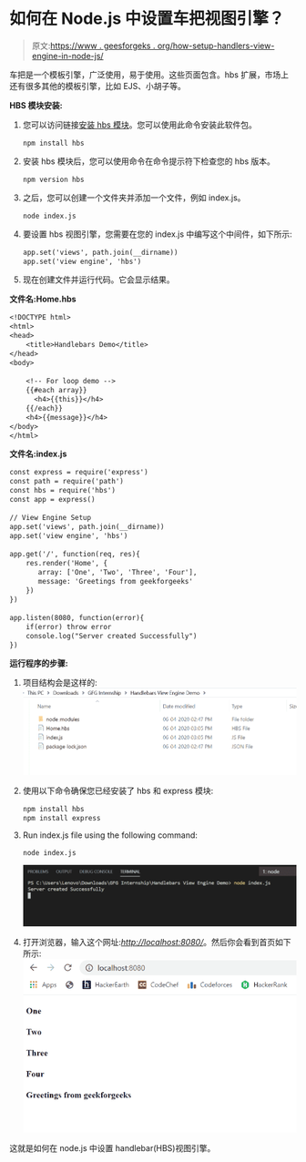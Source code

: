 # 如何在 Node.js 中设置车把视图引擎？

> 原文:[https://www . geesforgeks . org/how-setup-handlers-view-engine-in-node-js/](https://www.geeksforgeeks.org/how-to-setup-handlebars-view-engine-in-node-js/)

车把是一个模板引擎，广泛使用，易于使用。这些页面包含。hbs 扩展，市场上还有很多其他的模板引擎，比如 EJS、小胡子等。

**HBS 模块安装:**

1.  您可以访问链接[安装 hbs 模块](https://www.npmjs.com/package/hbs)。您可以使用此命令安装此软件包。

    ```
    npm install hbs
    ```

2.  安装 hbs 模块后，您可以使用命令在命令提示符下检查您的 hbs 版本。

    ```
    npm version hbs
    ```

3.  之后，您可以创建一个文件夹并添加一个文件，例如 index.js。

    ```
    node index.js
    ```

4.  要设置 hbs 视图引擎，您需要在您的 index.js 中编写这个中间件，如下所示:

    ```
    app.set('views', path.join(__dirname))
    app.set('view engine', 'hbs')
    ```

5.  现在创建文件并运行代码。它会显示结果。

**文件名:Home.hbs**

```
<!DOCTYPE html>
<html>
<head>
    <title>Handlebars Demo</title>
</head>
<body>

    <!-- For loop demo -->
    {{#each array}} 
      <h4>{{this}}</h4>
    {{/each}}
    <h4>{{message}}</h4>
</body>
</html>
```

**文件名:index.js**

```
const express = require('express')
const path = require('path')
const hbs = require('hbs')
const app = express()

// View Engine Setup
app.set('views', path.join(__dirname))
app.set('view engine', 'hbs')

app.get('/', function(req, res){
    res.render('Home', {
       array: ['One', 'Two', 'Three', 'Four'],
       message: 'Greetings from geekforgeeks'
    })
})

app.listen(8080, function(error){
    if(error) throw error
    console.log("Server created Successfully")
})
```

**运行程序的步骤:**

1.  项目结构会是这样的:
    ![](img/57ce41df82612d54bc4b73170decba88.png)
2.  使用以下命令确保您已经安装了 hbs 和 express 模块:

    ```
    npm install hbs
    npm install express
    ```

3.  Run index.js file using the following command:

    ```
    node index.js
    ```

    ![Output of above command](img/500321418d15b008f764e95fb8f537b9.png)

4.  打开浏览器，输入这个网址:*<u>http://localhost:8080/</u>*。然后你会看到首页如下所示:
    ![HBS page demo](img/6489ac279812944a0faa4f5d321064af.png)

这就是如何在 node.js 中设置 handlebar(HBS)视图引擎。